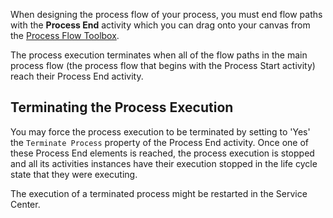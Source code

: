 When designing the process flow of your process, you must end flow paths with the **Process End** activity which you can drag onto your canvas from the [Process Flow Toolbox](<../../../develop/processes/process-flow/process-flow-toolbox.md>).

<div class="info" markdown="1">

The process execution terminates when all of the flow paths in the main process flow (the process flow that begins with the Process Start activity) reach their Process End activity.

</div>

## Terminating the Process Execution

You may force the process execution to be terminated by setting to 'Yes' the `Terminate Process` property of the Process End activity. Once one of these Process End elements is reached, the process execution is stopped and all its activities instances have their execution stopped in the life cycle state that they were executing.

<div class="info" markdown="1">

The execution of a terminated process might be restarted in the Service Center.

</div>
